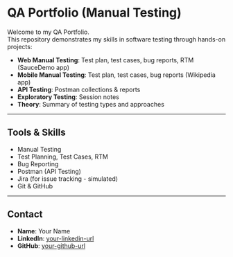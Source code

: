 # QA Portfolio (Manual Testing)

Welcome to my QA Portfolio.  
This repository demonstrates my skills in software testing through hands-on projects:

- **Web Manual Testing**: Test plan, test cases, bug reports, RTM (SauceDemo app)
- **Mobile Manual Testing**: Test plan, test cases, bug reports (Wikipedia app)
- **API Testing**: Postman collections & reports
- **Exploratory Testing**: Session notes
- **Theory**: Summary of testing types and approaches

---

## Tools & Skills
- Manual Testing
- Test Planning, Test Cases, RTM
- Bug Reporting
- Postman (API Testing)
- Jira (for issue tracking - simulated)
- Git & GitHub

---

## Contact
- **Name**: Your Name
- **LinkedIn**: [your-linkedin-url](#)
- **GitHub**: [your-github-url](#)
